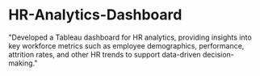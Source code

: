 # HR-Analytics-Dashboard
"Developed a Tableau dashboard for HR analytics, providing insights into key workforce metrics such as employee demographics, performance, attrition rates, and other HR trends to support data-driven decision-making."
